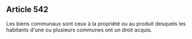 Article 542
----
Les biens communaux sont ceux à la propriété ou au produit desquels les
habitants d'une ou plusieurs communes ont un droit acquis.
